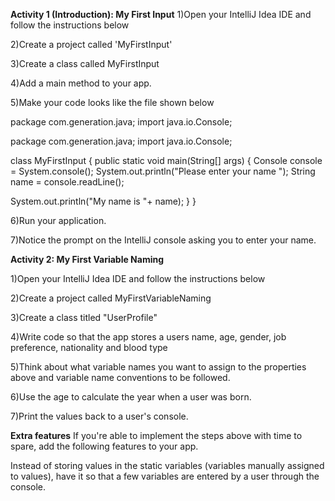 **Activity 1 (Introduction): My First Input**
1)Open your IntelliJ Idea IDE and follow the instructions below

2)Create a project called 'MyFirstInput'

3)Create a class called MyFirstInput

4)Add a main method to your app.

5)Make your code looks like the file shown below

package com.generation.java;
import java.io.Console;

package com.generation.java;
import java.io.Console;

class MyFirstInput {
 public static void main(String[] args) {
   Console console = System.console();
   System.out.println("Please enter your name ");
   String name = console.readLine();

   System.out.println("My name is "+ name);
 }
}

6)Run your application.

7)Notice the prompt on the IntelliJ console asking you to enter your name.

**Activity 2: My First Variable Naming**


1)Open your IntelliJ Idea IDE and follow the instructions below

2)Create a project called MyFirstVariableNaming

3)Create a class titled "UserProfile"

4)Write code so that the app stores a users name, age, gender, job preference, nationality and blood type

5)Think about what variable names you want to assign to the properties above and variable name conventions to be followed.

6)Use the age to calculate the year when a user was born.

7)Print the values back to a user's console.

**Extra features**
If you're able to implement the steps above with time to spare, add the following features to your app.

Instead of storing values in the static variables (variables manually assigned to values), have it so that a few variables are entered by a user through the console.
